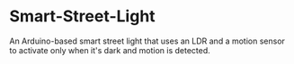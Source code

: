# Smart-Street-Light
An Arduino-based smart street light that uses an LDR and a motion sensor to activate only when it's dark and motion is detected.
